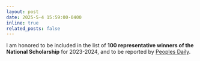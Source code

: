 ```yaml
---
layout: post
date: 2025-5-4 15:59:00-0400
inline: true
related_posts: false
---
```


I am honored to be included in the list of **100 representative winners of the National Scholarship** for 2023-2024, and to be reported by [Peoples Daily](https://www.peopleapp.com/column/30048969901-500006239679).
